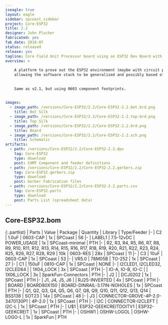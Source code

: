 ```yaml
---
iseagle: true
layout: eagle
sidebar: spcoast_sidebar
project: Core-ESP32
title: 2.2
designer: John Plocher
fabricated: yes
fab_date: 2018-07
status: released
release: yes
tagline: Core Field Unit Processor board using an ESP32 Dev Board with Wifi, BLE and a small OLED screen
overview: >
    
    A platform to prove out the ESP32 environment (maybe with circuit python) as a field unit implementation platform,
    allowing the software stack to be generalized and possibly based off of interpreted text file based data structures rather than customized C++ code.
    
    
    Same as v2.1, but using 0603 component footprints.
    
    
images:
  - image_path: /versions/Core-ESP32/2.2/Core-ESP32-2.2.bot.brd.png
    title: Bot Silk
  - image_path: /versions/Core-ESP32/2.2/Core-ESP32-2.2.top.brd.png
    title: Top Silk
  - image_path: /versions/Core-ESP32/2.2/Core-ESP32-2.2.brd.png
    title: Board
  - image_path: /versions/Core-ESP32/2.2/Core-ESP32-2.2.sch.png
    title: Schematic
artifacts:
  - path: /versions/Core-ESP32/2.2/Core-ESP32-2.2.dpv
    tag: Core-ESP32
    type: download
    post: CHMT Component and feeder definitions
  - path: /versions/Core-ESP32/2.2/Core-ESP32-2.2.gerbers.zip
    tag: Core-ESP32.gerbers.zip
    type: download
    post: Gerber Fabrication files
  - path: /versions/Core-ESP32/2.2/Core-ESP32-2.2.parts.csv
    tag: Core-ESP32.parts
    type: download
    post: Parts List (spreadsheet data)
---
```


## Core-ESP32.bom

{:.partlist}
| Parts | Value | Package | Quantity | Library | Type/Feeder
|-
| C2 | 1.0uF | 0603-CAP | 1x | SPCoast | 56
|-
| LABEL1 | 7.5-12vDC | POWER_USAGE | 1x | SPCoast-minimal | PTH
|-
| R2, R3, R4, R5, R6, R7, R8, R9, R10, R11, R12, R13, R14, R15, R16, R17, R18, R19, R20, R21, R22, R23, R24, R25, R26, R27, R28, R29 | 10k | 0603-RES | 28x | SPCoast | 11
|-
| C3 | 10uF | 0603-CAP | 1x | SPCoast | 53
|-
| VR5.0 | 78M05B | TO-252 | 1x | SPCoast | 27
|-
| C1 | 150uF | 0810-CAP | 1x | SPCoast | NONE
|-
| I2CLED1, I2CLED32, I2CLED64 |  | 1X04_LOCK | 3x | SPCoast | PTH
|-
| IO-A, IO-B, IO-C |  | 1X06_LOCK | 3x | SparkFun-Connectors | PTH
|-
| J2 |  | DCJ0202 | 1x | SPCoast | PTH
|-
| J1, J4, J5, J6 |  | RJ25-INVERTED | 4x | SPCoast | PTH
|-
| BOARD | BOARD80X150 | BOARD-DINRAIL-3.17IN-NOHOLES | 1x | SPCoast | PTH
|-
| Q1, Q2, Q3, Q4, Q5, Q6, Q7, Q8, Q9, Q10, Q11, Q12, Q13, Q14 | BSS138 | SOT23 | 14x | SPCoast | 48
|-
| J3 | CONNECTOR-GROVE-4P-2.0-3470130P1 | 4P-2.0 | 1x | SPCoast | PTH
|-
| I2C | CONNECTOR-I2CLEFT | I2C-L | 1x | SPCoast | PTH
|-
| U$1 | ESP32-GEEKCREITDOITV1 | ESP32-GEEKCREIT | 1x | SPCoast | PTH
|-
| OSHW1 | OSHW-LOGOL | OSHW-LOGO-L | 1x | SparkFun | PTH
